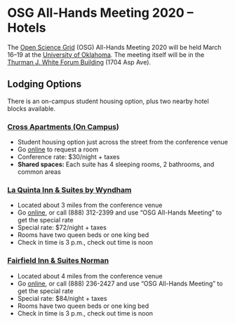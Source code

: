 # OSG All-Hands Meeting 2020 &ndash; Hotels

The [Open Science Grid](https://www.opensciencegrid.org) (OSG)
All-Hands Meeting 2020 will be held March 16&ndash;19 at the
[University of Oklahoma](https://www.ou.edu/).
The meeting itself will be in the
[Thurman J. White Forum Building](https://pacs.ou.edu/about/conference-services/location/)
(1704 Asp Ave).

## Lodging Options

There is an on-campus student housing option, plus two nearby hotel blocks
available.

### [Cross Apartments (On Campus)](https://registration.occe.ou.edu/reg/reg_p1_form.aspx?oc=10&ct=LODGING&eventid=9364)

* Student housing option just across the street from the conference venue
* Go [online](https://registration.occe.ou.edu/reg/reg_p1_form.aspx?oc=10&ct=LODGING&eventid=9364) to request a room
* Conference rate: $30/night + taxes
* **Shared spaces:** Each suite has 4 sleeping rooms, 2 bathrooms, and common areas

### [La Quinta Inn &amp; Suites by Wyndham](https://www.wyndhamhotels.com/laquinta/norman-oklahoma/la-quinta-oklahoma-city-norman/rooms-rates?&checkInDate=03/16/2020&checkOutDate=03/20/2020&groupCode=CGOSGC)

* Located about 3 miles from the conference venue
* Go [online](https://www.wyndhamhotels.com/laquinta/norman-oklahoma/la-quinta-oklahoma-city-norman/rooms-rates?&checkInDate=03/16/2020&checkOutDate=03/20/2020&groupCode=CGOSGC), or call (888)&nbsp;312-2399 and use &ldquo;OSG All-Hands Meeting&rdquo; to get the special rate
* Special rate: $72/night + taxes
* Rooms have two queen beds or one king bed
* Check in time is 3 p.m., check out time is noon

### [Fairfield Inn &amp; Suites Norman](https://www.marriott.com/event-reservations/reservation-link.mi?id=1575321189930&key=GRP&app=resvlink)

* Located about 4 miles from the conference venue
* Go [online](https://www.marriott.com/event-reservations/reservation-link.mi?id=1575321189930&key=GRP&app=resvlink), or call (888)&nbsp;236-2427 and use &ldquo;OSG All-Hands Meeting&rdquo; to get the special rate
* Special rate: $84/night + taxes
* Rooms have two queen beds or one king bed
* Check in time is 3 p.m., check out time is noon
